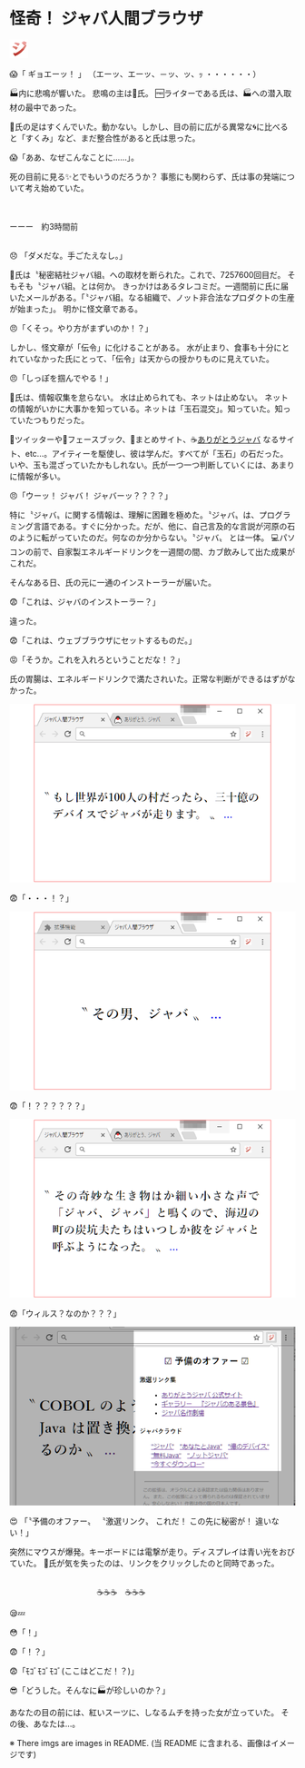# 怪奇！ ジャバ人間ブラウザ

![](./icon32.png)

😱「 ギョエーッ！ 」 （エーッ、エーッ、－ッ、ッ、ｯ ・・・・・・）

🏭内に悲鳴が響いた。 悲鳴の主は🐪氏。
🆓ライターである氏は、🏭への潜入取材の最中であった。

🐪氏の足はすくんでいた。動かない。しかし、目の前に広がる異常な🌀に比べると「すくみ」など、まだ整合性があると氏は思った。

😱「ああ、なぜこんなことに……」。

死の目前に見る✨とでもいうのだろうか？ 事態にも関わらず、氏は事の発端について考え始めていた。

<br>
<br>
ーーー　約3時間前
<br>
<br>


😞 「ダメだな。手ごたえなし。」

🐪氏は〝秘密結社ジャバ組〟への取材を断られた。これで、7257600回目だ。 そもそも〝ジャバ組〟とは何か。 きっかけはあるタレコミだ。一週間前に氏に届いたメールがある。「〝ジャバ組〟なる組織で、ノット非合法なプロダクトの生産が始まった」。 明かに怪文章である。

😠「くそっ。やり方がまずいのか！？」

しかし、怪文章が「伝令」に化けることがある。 水が止まり、食事も十分にとれていなかった氏にとって、「伝令」は天からの授かりものに見えていた。

😠「しっぽを掴んでやる！」

🐪氏は、情報収集を怠らない。 水は止められても、ネットは止めない。 ネットの情報がいかに大事かを知っている。ネットは「玉石混交」。知っていた。知っていたつもりだった。

🐤ツイッターや📖フェースブック、💉まとめサイト、☕[ありがとうジャバ] なるサイト、etc…。アイティーを駆使し、彼は学んだ。すべてが「玉石」の石だった。いや、玉も混ざっていたかもしれない。氏が一つ一つ判断していくには、あまりに情報が多い。

😠「ウーッ！ ジャバ！ ジャバーッ？？？？」

特に〝ジャバ〟に関する情報は、理解に困難を極めた。〝ジャバ〟は、プログラミング言語である。すぐに分かった。だが、他に、自己言及的な言説が河原の石のように転がっていたのだ。何なのか分からない。〝ジャバ〟 とは一体。 💻パソコンの前で、自家製エネルギードリンクを一週間の間、カブ飲みして出た成果がこれだ。

そんなある日、氏の元に一通のインストーラーが届いた。

😨「これは、ジャバのインストーラー？」

違った。 

😨「これは、ウェブブラウザにセットするものだ。」

😡「そうか。これを入れろということだな！？」

氏の胃腸は、エネルギードリンクで満たされいた。正常な判断ができるはずがなかった。



![](./resouces/javabrowser9.png) 


😨「・・・！？」

![](./resouces/javabrowser7.png) 


😨「！？？？？？？」

![](./resouces/javabrowser10.png)

😨「ウィルス？なのか？？？」

![](./resouces/javabrowser11.png)

😍 「〝予備のオファー〟 〝激選リンク〟 これだ！ この先に秘密が！ 違いない！」

突然にマウスが爆発。キーボードには電撃が走り。ディスプレイは青い光をおびていた。
🐪氏が気を失ったのは、リンクをクリックしたのと同時であった。

<br>
　　　　　　　　　　　☕☕☕　☕☕☕
<br>

😪💤 

😳「！」


😨「！？」

😨「ﾓｺﾞﾓｺﾞﾓｺﾞ(ここはどこだ！？)」


😎「どうした。そんなに🏭が珍しいのか？」

あなたの目の前には、紅いスーツに、しなるムチを持った女が立っていた。
その後、あなたは…。

※ There imgs are images in README. (当 README に含まれる、画像はイメージです)

[ありがとうジャバ]: https://arigato-java.download
